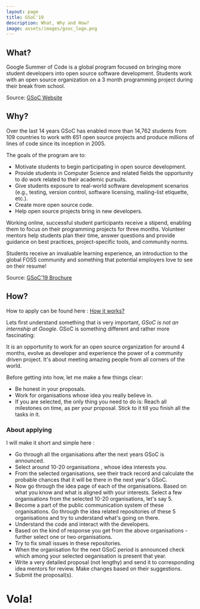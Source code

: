 ```yaml
---
layout: page
title: GSoC'19
description: What, Why and How?
image: assets/images/gsoc_logo.png 
---
```


## What?

Google Summer of Code is a global program focused on bringing more student developers into open source software development. Students work with an open source organization on a 3 month programming project during their break from school.

Source: [GSoC Website](https://summerofcode.withgoogle.com/ )

## Why?

Over the last 14 years GSoC has enabled more than 14,762 students from 109
countries to work with 651 open source projects and produce millions of lines of
code since its inception in 2005.

The goals of the program are to:
- Motivate students to begin participating in open source
development.
- Provide students in Computer Science and related fields the
opportunity to do work related to their academic pursuits.
- Give students exposure to real-world software development
scenarios (e.g., testing, version control, software licensing,
mailing-list etiquette, etc.).
- Create more open source code.
- Help open source projects bring in new developers.

Working online, successful student participants receive a stipend, enabling them
to focus on their programming projects for three months. Volunteer mentors help
students plan their time, answer questions and provide guidance on best
practices, project-specific tools, and community norms.

Students receive an invaluable learning experience, an introduction to the global
FOSS community and something that potential employers love to see on their
resume!

Source: [GSoC'19 Brochure](https://developers.google.com/open-source/gsoc/resources/downloads/GSoC2019Flyer.pdf)

## How?

How to apply can be found here : [How it works?](https://summerofcode.withgoogle.com/how-it-works/)

Lets first understand something that is very important, *GSoC is not an internship at Google*. GSoC is something different and rather more fascinating:

It is an opportunity to work for an open source organization for around 4 months, evolve as developer and experience the power of a community driven project. It's about meeting amazing people from all corners of the world.

Before getting into how, let me make a few things clear:
- Be honest in your proposals.
- Work for organisations whose idea you really believe in.
- If you are selected, the only thing you need to do is: Reach all milestones on time, as per your proposal. Stick to it till you finish all the tasks in it.

### About applying

I will make it short and simple here :
- Go through all the organisations after the next years GSoC is announced.
- Select around 10-20 organisations , whose idea interests you.
- From the selected organisations, see their track record and calculate the probable chances that it will be there in the next year's GSoC. 
- Now go through the idea page of each of the organisations. Based on what you know and what is aligned with your interests. Select a few organisations from the selected 10-20 organisations, let's say 5. 
- Become a part of the public communication system of these organisations. Go through the idea related repositories of these 5 organisations and try to understand what's going on there.
- Understand the code and interact with the developers.
- Based on the kind of response you get from the above organisations - further select one or two organisations.
- Try to fix small issues in these repositories.
- When the organisation for the next GSoC period is announced check which among your selected oeganisation is present that year.
- Write a very detailed proposal  (not lengthy) and send it to corresponding idea mentors for review. Make changes based on their suggestions.
- Submit the proposal(s).

# Vola!
